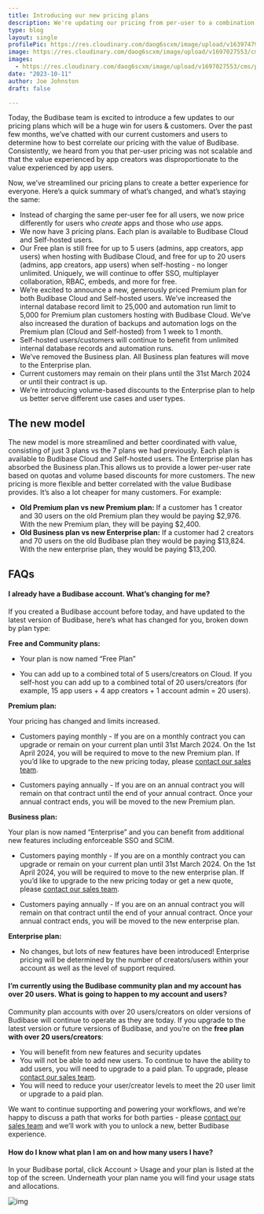 ```yaml
---
title: Introducing our new pricing plans
description: We're updating our pricing from per-user to a combination of per-user and per-creator.
type: blog
layout: single
profilePic: https://res.cloudinary.com/daog6scxm/image/upload/v1639747995/cms/joe_illustration_gray_bg_e97wdl.jpg
image: https://res.cloudinary.com/daog6scxm/image/upload/v1697027553/cms/pricing/pricing-v3_ht378y.png
images:
  - https://res.cloudinary.com/daog6scxm/image/upload/v1697027553/cms/pricing/pricing-v3_ht378y.png
date: "2023-10-11"
author: Joe Johnston
draft: false

---
```


Today, the Budibase team is excited to introduce a few updates to our pricing plans which will be a huge win for users & customers. Over the past few months, we’ve chatted with our current customers and users to determine how to best correlate our pricing with the value of Budibase. Consistently, we heard from you that per-user pricing was not scalable and that the value experienced by app creators was disproportionate to the value experienced by app users. 

Now, we’ve streamlined our pricing plans to create a better experience for everyone. Here’s a quick summary of what’s changed, and what’s staying the same:

- Instead of charging the same per-user fee for all users, we now price differently for users who *create* apps and those who *use* apps. 
- We now have 3 pricing plans. Each plan is available to Budibase Cloud and Self-hosted users. 
- Our Free plan is still free for up to 5 users (admins, app creators, app users) when hosting with Budibase Cloud, and free for up to 20 users (admins, app creators, app users) when self-hosting - no longer unlimited. Uniquely, we will continue to offer SSO, multiplayer collaboration, RBAC, embeds, and more for free.
- We’re excited to announce a new, generously priced Premium plan for both Budibase Cloud and Self-hosted users. We’ve increased the internal database record limit to 25,000 and automation run limit to 5,000 for Premium plan customers hosting with Budibase Cloud. We’ve also increased the duration of backups and automation logs on the Premium plan (Cloud and Self-hosted) from 1 week to 1 month.
- Self-hosted users/customers will continue to benefit from unlimited internal database records and automation runs.
- We’ve removed the Business plan. All Business plan features will move to the Enterprise plan. 
- Current customers may remain on their plans until the 31st March 2024 or until their contract is up.
- We’re introducing volume-based discounts to the Enterprise plan to help us better serve different use cases and user types.



## The new model

The new model is more streamlined and better coordinated with value, consisting of just 3 plans vs the 7 plans we had previously. Each plan is available to Budibase Cloud and Self-hosted users. The Enterprise plan has absorbed the Business plan.This allows us to provide a lower per-user rate based on quotas and volume based discounts for more customers. The new pricing is more flexible and better correlated with the value Budibase provides. It’s also a lot cheaper for many customers. For example:

- **Old Premium plan vs new Premium plan:**
  If a customer has 1 creator and 30 users on the old Premium plan they would be paying $2,976. With the new Premium plan, they will be paying $2,400.
- **Old Business plan vs new Enterprise plan:**
  If a customer had 2 creators and 70 users on the old Budibase plan they would be paying $13,824. With the new enterprise plan, they would be paying $13,200.





## FAQs

#### **I already have a Budibase account. What’s changing for me?**

If you created a Budibase account before today, and have updated to the latest version of Budibase, here’s what has changed for you, broken down by plan type:



**Free and Community plans:**

- Your plan is now named “Free Plan”

- You can add up to a combined total of 5 users/creators on Cloud. If you self-host you can add up to a combined total of 20 users/creators (for example, 15 app users + 4 app creators + 1 account admin = 20 users). 

  

**Premium plan:**

Your pricing has changed and limits increased. 

- Customers paying monthly - If you are on a monthly contract you can upgrade or remain on your current plan until 31st March 2024. On the 1st April 2024, you will be required to move to the new Premium plan. If you’d like to upgrade to the new pricing today, please [contact our sales team](https://budibase.com/contact).

- Customers paying annually - If you are on an annual contract you will remain on that contract until the end of your annual contract. Once your annual contract ends, you will be moved to the new Premium plan. 

  

**Business plan:**

Your plan is now named “Enterprise” and you can benefit from additional new features including enforceable SSO and SCIM. 

- Customers paying monthly - If you are on a monthly contract you can upgrade or remain on your current plan until 31st March 2024. On the 1st April 2024, you will be required to move to the new enterprise plan. If you’d like to upgrade to the new pricing today or get a new quote, please [contact our sales team](https://budibase.com/contact).

- Customers paying annually - If you are on an annual contract you will remain on that contract until the end of your annual contract. Once your annual contract ends, you will be moved to the new enterprise plan.

  

**Enterprise plan:**

- No changes, but lots of new features have been introduced! Enterprise pricing will be determined by the number of creators/users within your account as well as the level of support required.



#### **I’m currently using the Budibase community plan and my account has over 20 users. What is going to happen to my account and users?**

Community plan accounts with over 20 users/creators on older versions of Budibase will continue to operate as they are today. If you upgrade to the latest version or future versions of Budibase, and you’re on the **free plan with over 20 users/creators**:

- You will benefit from new features and security updates
- You will not be able to add new users. To continue to have the ability to add users, you will need to upgrade to a paid plan. To upgrade, please [contact our sales team](https://budibase.com/contact).
- You will need to reduce your user/creator levels to meet the 20 user limit or upgrade to a paid plan.

We want to continue supporting and powering your workflows, and we’re happy to discuss a path that works for both parties - please [contact our sales team](https://budibase.com/contact) and we’ll work with you to unlock a new, better Budibase experience.



#### **How do I know what plan I am on and how many users I have?**

In your Budibase portal, click Account > Usage and your plan is listed at the top of the screen. Underneath your plan name you will find your usage stats and allocations.

![img](https://lh6.googleusercontent.com/P2zPASfH3tfxJ3s2ks5GczSSTyjZi3HU6I9pPTULi4hDONDA483ee7hV4_8tFse8uiGLucfR0Q9avrMsQ1DDSD9jdec2qA3C-BoJc15xe0Bx3WtUbysjmjtNdzl3r7RgZ3xFt-rQdAG6CqzKH7NbOVQ)

##  